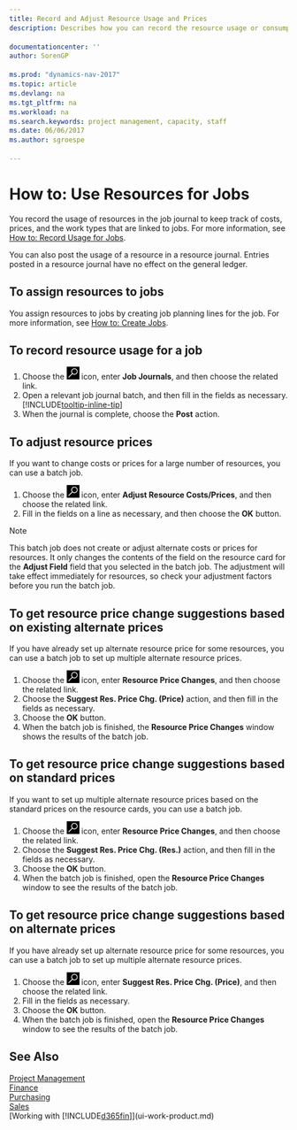 ```yaml
---
title: Record and Adjust Resource Usage and Prices
description: Describes how you can record the resource usage or consumption associated with a job, to keep track and manage costs, prices, and work types.

documentationcenter: ''
author: SorenGP

ms.prod: "dynamics-nav-2017"
ms.topic: article
ms.devlang: na
ms.tgt_pltfrm: na
ms.workload: na
ms.search.keywords: project management, capacity, staff
ms.date: 06/06/2017
ms.author: sgroespe

---
```

# How to: Use Resources for Jobs
You record the usage of resources in the job journal to keep track of costs, prices, and the work types that are linked to jobs. For more information, see [How to: Record Usage for Jobs](projects-how-record-job-usage.md).

You can also post the usage of a resource in a resource journal. Entries posted in a resource journal have no effect on the general ledger.

## To assign resources to jobs
You assign resources to jobs by creating job planning lines for the job. For more information, see [How to: Create Jobs](projects-how-create-jobs.md).

## To record resource usage for a job
1. Choose the ![Search for Page or Report](media/ui-search/search_small.png "Search for Page or Report icon") icon, enter **Job Journals**, and then choose the related link.
2. Open a relevant job journal batch, and then fill in the fields as necessary. [!INCLUDE[tooltip-inline-tip](includes/tooltip-inline-tip_md.md)]
3. When the journal is complete, choose the **Post** action.

## To adjust resource prices
If you want to change costs or prices for a large number of resources, you can use a batch job.  

1. Choose the ![Search for Page or Report](media/ui-search/search_small.png "Search for Page or Report icon") icon, enter **Adjust Resource Costs/Prices**, and then choose the related link.
2. Fill in the fields on a line as necessary, and then choose the **OK** button.

> [!NOTE]  
>   This batch job does not create or adjust alternate costs or prices for resources. It only changes the contents of the field on the resource card for the **Adjust Field** field that you selected in the batch job. The adjustment will take effect immediately for resources, so check your adjustment factors before you run the batch job.

## To get resource price change suggestions based on existing alternate prices
If you have already set up alternate resource price for some resources, you can use a batch job to set up multiple alternate resource prices.

1. Choose the ![Search for Page or Report](media/ui-search/search_small.png "Search for Page or Report icon") icon, enter **Resource Price Changes**, and then choose the related link.
2. Choose the **Suggest Res. Price Chg. (Price)** action, and then fill in the fields as necessary.
3. Choose the **OK** button.  
4. When the batch job is finished, the **Resource Price Changes** window shows the results of the batch job.

## To get resource price change suggestions based on standard prices
If you want to set up multiple alternate resource prices based on the standard prices on the resource cards, you can use a batch job.  

1. Choose the ![Search for Page or Report](media/ui-search/search_small.png "Search for Page or Report icon") icon, enter **Resource Price Changes**, and then choose the related link.
2. Choose the **Suggest Res. Price Chg. (Res.)** action, and then fill in the fields as necessary.  
3. Choose the **OK** button.  
4. When the batch job is finished, open the **Resource Price Changes** window to see the results of the batch job.

## To get resource price change suggestions based on alternate prices
If you have already set up alternate resource price for some resources, you can use a batch job to set up multiple alternate resource prices.

1. Choose the ![Search for Page or Report](media/ui-search/search_small.png "Search for Page or Report icon") icon, enter **Suggest Res. Price Chg. (Price)**, and then choose the related link.  
2. Fill in the fields as necessary.
3. Choose the **OK** button.  
4. When the batch job is finished, open the **Resource Price Changes** window to see the results of the batch job.

## See Also
[Project Management](projects-manage-projects.md)  
[Finance](finance.md)  
[Purchasing](purchasing-manage-purchasing.md)         
[Sales](sales-manage-sales.md)     
[Working with [!INCLUDE[d365fin](includes/d365fin_md.md)]](ui-work-product.md)  
